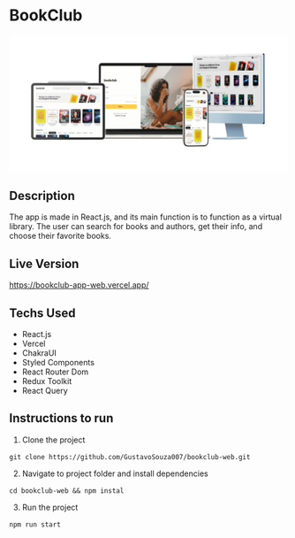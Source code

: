# BookClub

[![BookClub Demo](/public/img/demo.png 'BookClub Demo')](https://github.com/GustavoSouza007/bookclub-web/blob/main/public/img/demo.png)

## Description

The app is made in React.js, and its main function is to function as a virtual library.
The user can search for books and authors, get their info, and choose their favorite books.

## Live Version

<https://bookclub-app-web.vercel.app/>

## Techs Used

- React.js
- Vercel
- ChakraUI
- Styled Components
- React Router Dom
- Redux Toolkit
- React Query

## Instructions to run

1. Clone the project

```
git clone https://github.com/GustavoSouza007/bookclub-web.git
```

2. Navigate to project folder and install dependencies

```
cd bookclub-web && npm instal
```

3. Run the project

```
npm run start
```
